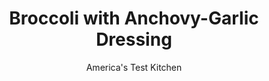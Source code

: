 ---
layout: ../../layouts/MarkdownPostLayout.astro
title: Broccoli with Anchovy-Garlic Dressing
author: America's Test Kitchen
pubDate: 2023-03-15
description: "The secret to crisp-tender, brilliantly green broccoli? Nuke it. Yes, we’re serious."
image_url: https://res.cloudinary.com/hksqkdlah/image/upload/ar_1:1,c_fill,dpr_2.0,f_auto,fl_lossy.progressive.strip_profile,g_faces:auto,q_auto:low,w_344/26463_sfs-microwaved-broccoli-anchovy-garlic-3
tags: ["Side Dishes","Vegetables","Quick"]
calories: 616
protein: 5
carbohydrates: 11
fats: 
fiber: 4
ingredients: ["1 1/2 pounds, broccoli",", Salt and pepper","3 tablespoons, extra-virgin olive oil","2 , anchovy fillets, rinsed and minced","1 , garlic clove, minced","1/8 teaspoon, red pepper flakes"]
serves: 4
time: "25 minutes"
instructions: ["Trim broccoli florets from stalk. Cut florets into 1-inch pieces. Trim and discard lower 1 inch of stalk. Using vegetable peeler, peel away outer 1/8 inch of stalk. Cut stalk into 1/2-inch chunks.","Place broccoli in bowl and toss with 1/2 teaspoon salt. Microwave, covered, until broccoli is bright green and just tender, 6 to 8 minutes.","Meanwhile, whisk oil, anchovies, garlic, pepper flakes, and 1/4 teaspoon salt together in bowl.","Drain broccoli in colander, then return to bowl. Add dressing and toss to combine. Season with salt and pepper to taste. Serve."]
nutrition: ["559 mg Potassium","119 mg Phosphorus","88 mg Calcium","1 mg Iron","38 mg Magnesium","426 mg Sodium","10 g Fat","1 mg Niacin (B3)","7 g Monounsaturated","1 g Polyunsaturated","151 mg Vitamin C","1 mg Cholesterol","1 g Saturated","4 g Fiber","107 µg Folate (food)","2 g Sugars","180 µg Vitamin K","153 g Water","11 g Carbs","107 µg Folate equivalent (total)","5 g Protein","2 mg Vitamin E","53 µg Vitamin A","154 kcal Energy","616 calories"]
notes: "We developed this recipe in a full-size 1,200-watt microwave. If you’re using a compact microwave with 800 watts or fewer, increase the cooking time to about 10 minutes. Be sure to peel the broccoli stems of all their thick, fibrous exterior.&nbsp;"
---